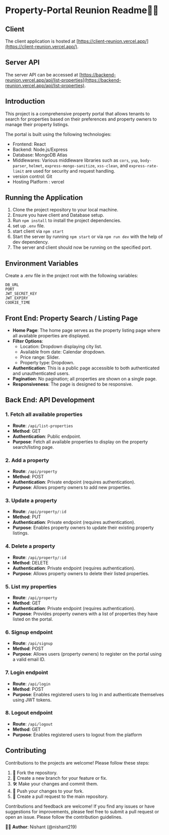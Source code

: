 # Property-Portal Reunion Readme👨‍💻 

## Client

The client application is hosted at [https://client-reunion.vercel.app/](https://client-reunion.vercel.app/).

## Server API

The server API can be accessed at [https://backend-reunion.vercel.app/api/list-properties](https://backend-reunion.vercel.app/api/list-properties).

## Introduction

This project is a comprehensive property portal that allows tenants to search for properties based on their preferences and property owners to manage their property listings. 

The portal is built using the following technologies:
- Frontend: React
- Backend: Node.js/Express
- Database: MongoDB Atlas
- Middlewares: Various middleware libraries such as `cors`, `yup`, `body-parser`, `helmet`, `express-mongo-sanitize`, `xss-clean`, and `express-rate-limit` are used for security and request handling.
- version control: Git
- Hosting Platform : vercel


## Running the Application
1. Clone the project repository to your local machine.
2. Ensure you have client and Database setup.
3. Run `npm install` to install the project dependencies.
4. set up `.env` file.
5. start client via `npm start`
6. Start the server by running `npm start` or via `npm run dev` with the help of dev dependency.
7. The server and client should now be running on the specified port.

## Environment Variables
Create a .env file in the project root with the following variables:
```
DB_URL
PORT
JWT_SECRET_KEY
JWT_EXPIRY
COOKIE_TIME
```


## Front End: Property Search / Listing Page

- **Home Page**: The home page serves as the property listing page where all available properties are displayed.
- **Filter Options**:
  - Location: Dropdown displaying city list.
  - Available from date: Calendar dropdown.
  - Price range: Slider.
  - Property type: Dropdown.
- **Authentication**: This is a public page accessible to both authenticated and unauthenticated users.
- **Pagination**: No pagination; all properties are shown on a single page.
- **Responsiveness**: The page is designed to be responsive.

## Back End: API Development

### 1. Fetch all available properties

- **Route**: `/api/list-properties`
- **Method**: GET
- **Authentication**: Public endpoint.
- **Purpose**: Fetch all available properties to display on the property search/listing page.

### 2. Add a property

- **Route**: `/api/property`
- **Method**: POST
- **Authentication**: Private endpoint (requires authentication).
- **Purpose**: Allows property owners to add new properties.

### 3. Update a property

- **Route**: `/api/property/:id`
- **Method**: PUT
- **Authentication**: Private endpoint (requires authentication).
- **Purpose**: Enables property owners to update their existing property listings.

### 4. Delete a property

- **Route**: `/api/property/:id`
- **Method**: DELETE
- **Authentication**: Private endpoint (requires authentication).
- **Purpose**: Allows property owners to delete their listed properties.

### 5. List my properties

- **Route**: `/api/property`
- **Method**: GET
- **Authentication**: Private endpoint (requires authentication).
- **Purpose**: Provides property owners with a list of properties they have listed on the portal.

### 6. Signup endpoint

- **Route**: `/api/signup`
- **Method**: POST
- **Purpose**: Allows users (property owners) to register on the portal using a valid email ID.

### 7. Login endpoint

- **Route**: `/api/login`
- **Method**: POST
- **Purpose**: Enables registered users to log in and authenticate themselves using JWT tokens.

### 8. Logout endpoint

- **Route**: `/api/logout`
- **Method**: GET
- **Purpose**: Enables registered users to logout from the platform



## Contributing
Contributions to the projects are welcome! Please follow these steps:
1. 🍴 Fork the repository.
2. 🌿 Create a new branch for your feature or fix.
3. 🛠️ Make your changes and commit them.
4. 🚀 Push your changes to your fork.
5. 🔄 Create a pull request to the main repository.

Contributions and feedback are welcome! If you find any issues or have suggestions for improvements, please feel free to submit a pull request or open an issue. Please follow the contribution guidelines.

👨‍💻 **Author**: Nishant (@nishant219)
